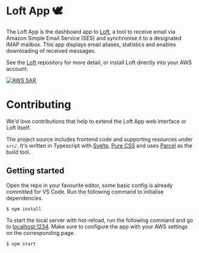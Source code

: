 # Loft App 🕊
The Loft App is the dashboard app to [Loft](https://github.com/BAPostma/Loft), a tool to receive email via Amazon Simple Email Service (SES) and synchronise it to a designated IMAP mailbox. This app displays email aliases, statistics and enables downloading of received messages.

See the [Loft](https://github.com/BAPostma/Loft) repository for more detail, or install Loft directly into your AWS account:

[![AWS SAR](https://img.shields.io/badge/Serverless%20Application%20Repository-Deploy%20Loft%20%E2%96%B6-orange?style=flat&logo=amazon-aws)](https://serverlessrepo.aws.amazon.com/applications/eu-west-1/386916026209/Loft)

# Contributing
We'd love contributions that help to extend the Loft App web interface or Loft itself.

The project source includes frontend code and supporting resources under `src/`. It's written in Typescript with [Svelte](https://svelte.dev/), [Pure CSS](https://purecss.io/) and uses [Parcel](https://parceljs.org) as the build tool.

## Getting started
Open the repo in your favourite editor, some basic config is already committed for VS Code. Run the following command to initialise dependencies.
```shell
$ npm install
```

To start the local server with hot-reload, run the following command and go to [localhost:1234](https://localhost:1234). Make sure to configure the app with your AWS settings on the corresponding page.
```shell
$ npm start
```
